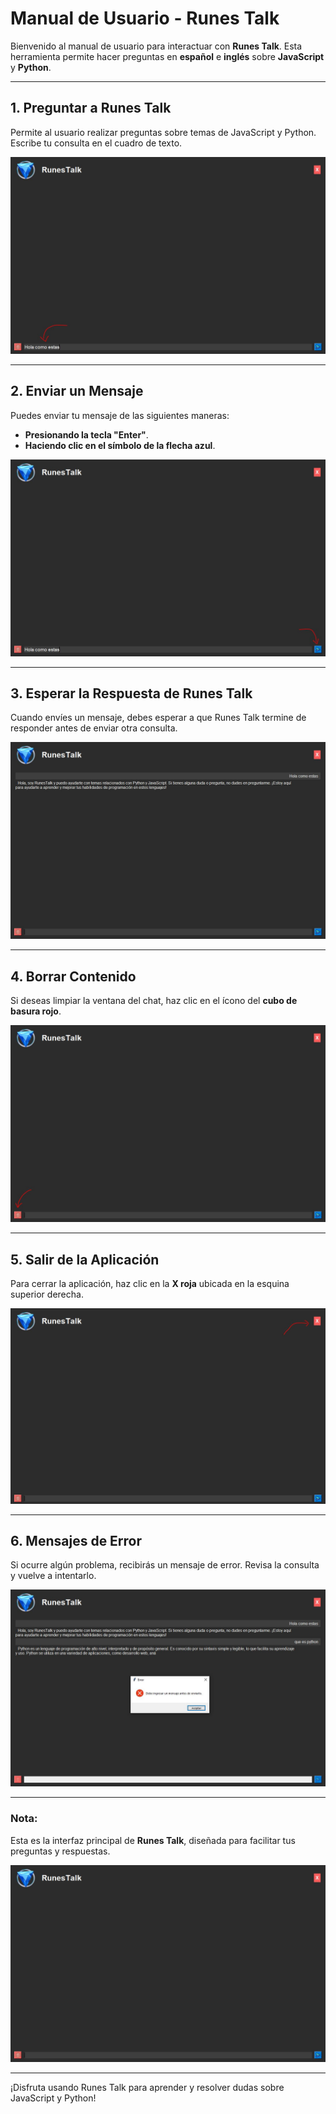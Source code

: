 # Manual de Usuario - Runes Talk

Bienvenido al manual de usuario para interactuar con **Runes Talk**. Esta herramienta permite hacer preguntas en **español** e **inglés** sobre **JavaScript** y **Python**.

---

## 1. Preguntar a Runes Talk
Permite al usuario realizar preguntas sobre temas de JavaScript y Python. Escribe tu consulta en el cuadro de texto.

![Escribir](img/Escribir.JPG)

---

## 2. Enviar un Mensaje
Puedes enviar tu mensaje de las siguientes maneras:
- **Presionando la tecla "Enter"**.
- **Haciendo clic en el símbolo de la flecha azul**.

![Enviar](img/Enviar.JPG)

---

## 3. Esperar la Respuesta de Runes Talk
Cuando envíes un mensaje, debes esperar a que Runes Talk termine de responder antes de enviar otra consulta.

![Respuesta](img/Respuesta.JPG)

---

## 4. Borrar Contenido
Si deseas limpiar la ventana del chat, haz clic en el ícono del **cubo de basura rojo**.

![Borrar](img/Borrar.JPG)

---

## 5. Salir de la Aplicación
Para cerrar la aplicación, haz clic en la **X roja** ubicada en la esquina superior derecha.

![Salir](img/Salir.JPG)

---

## 6. Mensajes de Error
Si ocurre algún problema, recibirás un mensaje de error. Revisa la consulta y vuelve a intentarlo.

![Error](img/Error.JPG)

---

### Nota:
Esta es la interfaz principal de **Runes Talk**, diseñada para facilitar tus preguntas y respuestas.

![Interfaz](img/Interfaz.JPG)

---

¡Disfruta usando Runes Talk para aprender y resolver dudas sobre JavaScript y Python!
